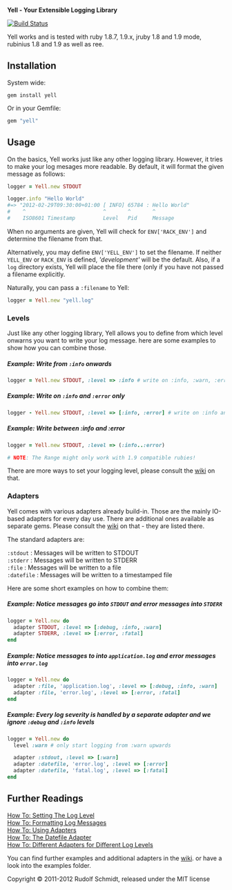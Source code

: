 **Yell - Your Extensible Logging Library**

[![Build Status](https://secure.travis-ci.org/rudionrails/yell.png?branch=master)](http://travis-ci.org/rudionrails/yell)

Yell works and is tested with ruby 1.8.7, 1.9.x, jruby 1.8 and 1.9 mode, rubinius 1.8 and 1.9 as well as ree.


## Installation

System wide:

```console
gem install yell
```

Or in your Gemfile:

```ruby
gem "yell"
```


## Usage

On the basics, Yell works just like any other logging library. However, it 
tries to make your log mesages  more readable. By default, it will format the given 
message as follows:

```ruby
logger = Yell.new STDOUT

logger.info "Hello World"
#=> "2012-02-29T09:30:00+01:00 [ INFO] 65784 : Hello World"
#    ^                         ^       ^       ^
#    ISO8601 Timestamp         Level   Pid     Message
```

When no arguments are given, Yell will check for `ENV['RACK_ENV']` and 
determine the filename from that.

Alternatively, you may define `ENV['YELL_ENV']` to set the filename. If neither 
`YELL_ENV` or `RACK_ENV` is defined, *'development'* will be the default. Also, if a 
`log` directory exists, Yell will place the file there (only if you have not passed
a filename explicitly.

Naturally, you can pass a `:filename` to Yell:

```ruby
logger = Yell.new "yell.log"
```

### Levels

Just like any other logging library, Yell allows you to define from which level 
onwarns you want to write your log message. here are some examples to show how 
you can combine those.

##### Example: Write from `:info` onwards

```ruby
logger = Yell.new STDOUT, :level => :info # write on :info, :warn, :error, :fatal
```

##### Example: Write on `:info` and `:error` only

```ruby
logger - Yell.new STDOUT, :level => [:info, :error] # write on :info and :error only
```

##### Example: Write between :info and :error

```ruby
logger = Yell.new STDOUT, :level => (:info..:error)

# NOTE: The Range might only work with 1.9 compatible rubies!
```

There are more ways to set your logging level, please consult the 
[wiki](https://github.com/rudionrails/yell/wiki) on that.


### Adapters

Yell comes with various adapters already build-in. Those are the mainly IO-based 
adapters for every day use. There are additional ones available as separate gems. Please 
consult the [wiki](https://github.com/rudionrails/yell/wiki) on that - they are listed 
there.

The standard adapters are:

`:stdout` : Messages will be written to STDOUT  
`:stderr` : Messages will be written to STDERR  
`:file` : Messages will be written to a file  
`:datefile` : Messages will be written to a timestamped file  


Here are some short examples on how to combine them:

##### Example: Notice messages go into `STDOUT` and error messages into `STDERR`

```ruby
logger = Yell.new do
  adapter STDOUT, :level => [:debug, :info, :warn]
  adapter STDERR, :level => [:error, :fatal]
end
```

##### Example: Notice messages to into `application.log` and error messages into `error.log`

```ruby
logger = Yell.new do
  adapter :file, 'application.log', :level => [:debug, :info, :warn]
  adapter :file, 'error.log', :level => [:error, :fatal]
end
```

##### Example: Every log severity is handled by a separate adapter and we ignore `:debug` and `:info` levels

```ruby
logger = Yell.new do
  level :warn # only start logging from :warn upwards

  adapter :stdout, :level => [:warn]
  adapter :datefile, 'error.log', :level => [:error]
  adapter :datefile, 'fatal.log', :level => [:fatal]
end
```

## Further Readings

[How To: Setting The Log Level](https://github.com/rudionrails/yell/wiki/101-setting-the-log-level)  
[How To: Formatting Log Messages](https://github.com/rudionrails/yell/wiki/101-formatting-log-messages)  
[How To: Using Adapters](https://github.com/rudionrails/yell/wiki/101-using-adapters)  
[How To: The Datefile Adapter](https://github.com/rudionrails/yell/wiki/101-the-datefile-adapter)  
[How To: Different Adapters for Different Log Levels](https://github.com/rudionrails/yell/wiki/101-different-adapters-for-different-log-levels)  


You can find further examples and additional adapters in the [wiki](https://github.com/rudionrails/yell/wiki).
or have a look into the examples folder.


Copyright &copy; 2011-2012 Rudolf Schmidt, released under the MIT license

